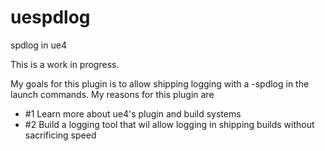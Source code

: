 # uespdlog
spdlog in ue4

This is a work in progress. 

My goals for this plugin is to allow shipping logging with a -spdlog in the launch commands.
My reasons for this plugin are
* #1 Learn more about ue4's plugin and build systems
* #2 Build a logging tool that wil allow logging in shipping builds without sacrificing speed
